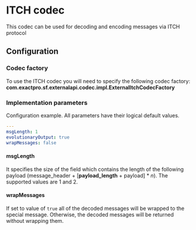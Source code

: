 # ITCH codec

This codec can be used for decoding and encoding messages via ITCH protocol

## Configuration

### Codec factory

To use the ITCH codec you will need to specify the following codec factory:
**com.exactpro.sf.externalapi.codec.impl.ExternalItchCodecFactory**

### Implementation parameters
Configuration example. All parameters have their logical default values.
```yaml
---
msgLength: 1
evolutionaryOutput: true
wrapMessages: false
```

#### msgLength

It specifies the size of the field which contains the length of the following payload (message_header + [**payload_length** + payload] * _n_).
The supported values are 1 and 2.

#### wrapMessages

If set to value of `true` all of the decoded messages will be wrapped to the special message.
Otherwise, the decoded messages will be returned without wrapping them.